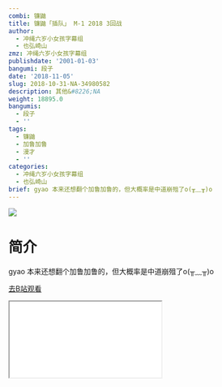 ```yaml
---
combi: 镰鼬
title: 镰鼬「插队」 M-1 2018 3回战
author:
  - 冲绳六岁小女孩字幕组
  - 也弘崎山
zmz: 冲绳六岁小女孩字幕组
publishdate: '2001-01-03'
bangumi: 段子
date: '2018-11-05'
slug: 2018-10-31-NA-34980582
description: 其他&#8226;NA
weight: 18895.0
bangumis:
  - 段子
  - ''
tags:
  - 镰鼬
  - 加鲁加鲁
  - 漫才
  - ''
categories:
  - 冲绳六岁小女孩字幕组
  - 也弘崎山
brief: gyao 本来还想翻个加鲁加鲁的，但大概率是中道崩殂了o(╥﹏╥)o
---
```

![](https://i.imgur.com/fDXm7y1.jpg)
# 简介  
gyao
本来还想翻个加鲁加鲁的，但大概率是中道崩殂了o(╥﹏╥)o  

[去B站观看](https://www.bilibili.com/video/av34980582/)
<div class ="resp-container"><iframe class="testiframe" src="//player.bilibili.com/player.html?aid=34980582"", scrolling="no", allowfullscreen="true" > </iframe></div> 
